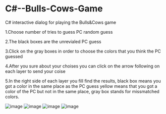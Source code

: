 # C#--Bulls-Cows-Game
C# interactive dialog for playing the Bulls&amp;Cows game

1.Choose number of tries to guess PC random guess

2.The black boxes are the unrevialed PC guess

3.Click on the gray boxes in order to choose the colors that you think the PC guessed

4.After you sure about your choises you can click on the arrow following on each layer to send your coise

5.In the right side of each layer you fill find the results, black box means you got a color in the same place as the PC guess
  yellow means that you got a color of the PC but not in the same place, gray box stands for missmatched colors.
  
  ![image](https://user-images.githubusercontent.com/103565470/213264914-d44cce7f-1f35-4d64-bba3-eafb6c27c6e9.png)
  ![image](https://user-images.githubusercontent.com/103565470/213265036-3b28730d-4614-40e3-99f5-0fb045dba8d4.png)
![image](https://user-images.githubusercontent.com/103565470/213265103-e34e5d2d-f777-4cf3-8f60-f25007614f42.png)
![image](https://user-images.githubusercontent.com/103565470/213265816-a23aa824-4d6d-4343-be45-a8da37a78f17.png)


